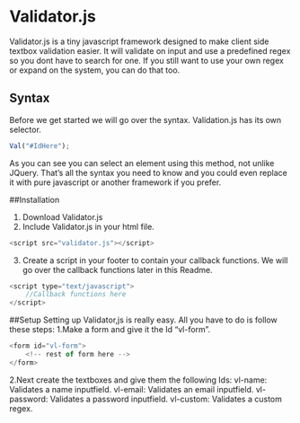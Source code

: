 # Validator.js
Validator.js is a tiny javascript framework designed to make client side textbox validation easier. It will validate on input and use a predefined regex so you dont have to search for one. If you still want to use your own regex or expand on the system, you can do that too.

## Syntax
Before we get started we will go over the syntax. Validation.js has its own selector.
```javascript
Val("#IdHere");
```

As you can see you can select an element using this method, not unlike JQuery. That’s all the syntax you need to know and you could even replace it with pure javascript or another framework if you prefer.

##Installation
1. Download Validator.js
2. Include Validator.js in your html file.
```javascript
<script src="validator.js"></script>
```
3. Create a script in your footer to contain your callback functions. We will go over the callback functions later in this Readme.
```javascript
<script type="text/javascript">
    //Callback functions here                
</script>
```

##Setup
Setting up Validator,js is really easy. All you have to do is follow these steps:
1.Make a form and give it the Id “vl-form”.
```javascript
<form id="vl-form">
    <!-- rest of form here -->
</form>
```
2.Next create the textboxes and give them the following Ids:
vl-name: Validates a name inputfield.
vl-email: Validates an email inputfield.
vl-password: Validates a password inputfield.
vl-custom: Validates a custom regex.
